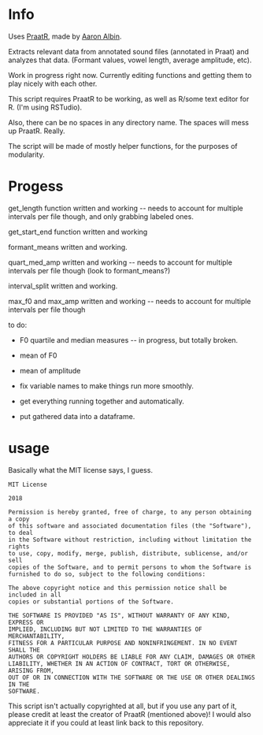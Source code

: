 # Info 
Uses [PraatR](https://github.com/usagi5886/PraatR), made by [Aaron Albin](http://www.aaronalbin.com/praatr/index.html).  

Extracts relevant data from annotated sound files (annotated in Praat) and analyzes that data.  (Formant values, vowel length, average amplitude, etc).

Work in progress right now.  Currently editing functions and getting them to play nicely with each other.  

This script requires PraatR to be working, as well as R/some text editor for R.  (I'm using RSTudio). 

Also, there can be no spaces in any directory name.  The spaces will mess up PraatR.  Really.  

The script will be made of mostly helper functions, for the purposes of modularity.  

# Progess

get_length function written and working  -- needs to account for multiple intervals per file though, and only grabbing labeled ones.  

get_start_end function written and working 

formant_means written and working.  

quart_med_amp written and working -- needs to account for multiple intervals per file though (look to formant_means?)

interval_split written and working.  

max_f0 and max_amp written and working  -- needs to account for multiple intervals per file though

to do:

* F0 quartile and median measures -- in progress, but totally broken.  

* mean of F0

* mean of amplitude 

* fix variable names to make things run more smoothly.  

* get everything running together and automatically.  

* put gathered data into a dataframe.  

# usage

Basically what the MIT license says, I guess.  

```
MIT License

2018

Permission is hereby granted, free of charge, to any person obtaining a copy
of this software and associated documentation files (the "Software"), to deal
in the Software without restriction, including without limitation the rights
to use, copy, modify, merge, publish, distribute, sublicense, and/or sell
copies of the Software, and to permit persons to whom the Software is
furnished to do so, subject to the following conditions:

The above copyright notice and this permission notice shall be included in all
copies or substantial portions of the Software.

THE SOFTWARE IS PROVIDED "AS IS", WITHOUT WARRANTY OF ANY KIND, EXPRESS OR
IMPLIED, INCLUDING BUT NOT LIMITED TO THE WARRANTIES OF MERCHANTABILITY,
FITNESS FOR A PARTICULAR PURPOSE AND NONINFRINGEMENT. IN NO EVENT SHALL THE
AUTHORS OR COPYRIGHT HOLDERS BE LIABLE FOR ANY CLAIM, DAMAGES OR OTHER
LIABILITY, WHETHER IN AN ACTION OF CONTRACT, TORT OR OTHERWISE, ARISING FROM,
OUT OF OR IN CONNECTION WITH THE SOFTWARE OR THE USE OR OTHER DEALINGS IN THE
SOFTWARE.
```
This script isn't actually copyrighted at all, but if you use any part of it, please credit at least the creator of PraatR (mentioned above)!  I would also appreciate it if you could at least link back to this repository.  
